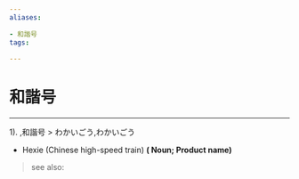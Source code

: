 ```yaml
---
aliases:
    
- 和諧号
tags:
    
---
```


# 和諧号
---
1).
,和諧号 > わかいごう,わかいごう

- Hexie (Chinese high-speed train)
**( Noun; Product name)**
> see also: 
            